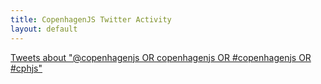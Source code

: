 ```yaml
---
title: CopenhagenJS Twitter Activity
layout: default
---
```


<a class="twitter-timeline" href="https://twitter.com/search?q=%40copenhagenjs+OR+copenhagenjs+OR+%23copenhagenjs+OR+%23cphjs" data-widget-id="306139767949623296">Tweets about "@copenhagenjs OR copenhagenjs OR #copenhagenjs OR #cphjs"</a>

<script>!function(d,s,id){var js,fjs=d.getElementsByTagName(s)[0];if(!d.getElementById(id)){js=d.createElement(s);js.id=id;js.src="//platform.twitter.com/widgets.js";fjs.parentNode.insertBefore(js,fjs);}}(document,"script","twitter-wjs");</script>
